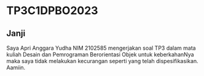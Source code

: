 # TP3C1DPBO2023
 
## Janji

Saya Apri Anggara Yudha NIM 2102585 mengerjakan soal TP3 dalam mata kuliah Desain dan Pemrograman Berorientasi Objek untuk keberkahanNya maka saya tidak melakukan kecurangan seperti yang telah dispesifikasikan. Aamiin.
